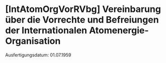 # [IntAtomOrgVorRVbg] Vereinbarung über die Vorrechte und Befreiungen der Internationalen Atomenergie-Organisation

Ausfertigungsdatum: 01.07.1959

 